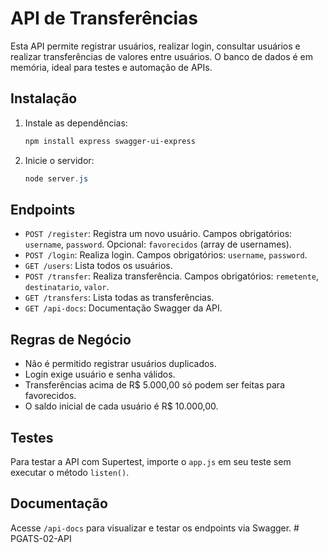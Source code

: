 # API de Transferências

Esta API permite registrar usuários, realizar login, consultar usuários e realizar transferências de valores entre usuários. O banco de dados é em memória, ideal para testes e automação de APIs.

## Instalação

1. Instale as dependências:
   ```powershell
   npm install express swagger-ui-express
   ```

2. Inicie o servidor:
   ```powershell
   node server.js
   ```

## Endpoints

- `POST /register`: Registra um novo usuário. Campos obrigatórios: `username`, `password`. Opcional: `favorecidos` (array de usernames).
- `POST /login`: Realiza login. Campos obrigatórios: `username`, `password`.
- `GET /users`: Lista todos os usuários.
- `POST /transfer`: Realiza transferência. Campos obrigatórios: `remetente`, `destinatario`, `valor`.
- `GET /transfers`: Lista todas as transferências.
- `GET /api-docs`: Documentação Swagger da API.

## Regras de Negócio

- Não é permitido registrar usuários duplicados.
- Login exige usuário e senha válidos.
- Transferências acima de R$ 5.000,00 só podem ser feitas para favorecidos.
- O saldo inicial de cada usuário é R$ 10.000,00.

## Testes

Para testar a API com Supertest, importe o `app.js` em seu teste sem executar o método `listen()`.

## Documentação

Acesse `/api-docs` para visualizar e testar os endpoints via Swagger.
#   P G A T S - 0 2 - A P I  
 